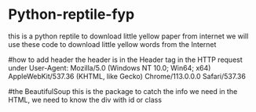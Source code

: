 # Python-reptile-fyp
this is a python reptile to download little yellow paper from internet
we will use these code to download little yellow words from the Internet

#how to add header
the header is in the Header tag in the HTTP request under 
User-Agent:
Mozilla/5.0 (Windows NT 10.0; Win64; x64) AppleWebKit/537.36 (KHTML, like Gecko) Chrome/113.0.0.0 Safari/537.36

#the BeautifulSoup
this is the package to catch the info we need in the HTML, we need to know the div with id or class
